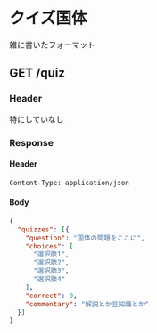 # クイズ国体

雑に書いたフォーマット

## GET /quiz

### Header

特にしていなし

### Response

#### Header

```
Content-Type: application/json
```

#### Body

```json
{
  "quizzes": [{
    "question": "国体の問題をここに",
    "choices": [
      "選択肢1",
      "選択肢2",
      "選択肢3",
      "選択肢4"
    ],
    "correct": 0,
    "commentary": "解説とか豆知識とか"
  }]
}
```
